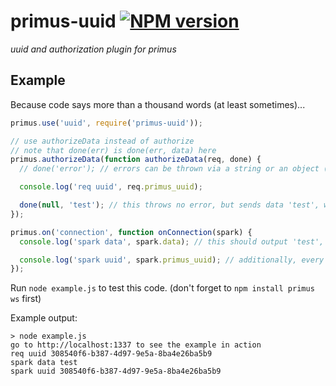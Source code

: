 # primus-uuid [![NPM version](https://badge.fury.io/js/primus-uuid.svg)](http://badge.fury.io/js/primus-uuid)
_uuid and authorization plugin for primus_

## Example
Because code says more than a thousand words (at least sometimes)...

```javascript
primus.use('uuid', require('primus-uuid'));

// use authorizeData instead of authorize
// note that done(err) is done(err, data) here
primus.authorizeData(function authorizeData(req, done) {
  // done('error'); // errors can be thrown via a string or an object (just like in primus.authorize)

  console.log('req uuid', req.primus_uuid);

  done(null, 'test'); // this throws no error, but sends data 'test', which will be stored in the spark later
});

primus.on('connection', function onConnection(spark) {
  console.log('spark data', spark.data); // this should output 'test', the data we entered during authorization

  console.log('spark uuid', spark.primus_uuid); // additionally, every spark has a uuid now, that equals req.uuid in authorizationData (or req.query.uuid if you want to use vanilla primus authorization)
});
```

Run `node example.js` to test this code. (don't forget to `npm install primus ws` first)

Example output:
```
> node example.js
go to http://localhost:1337 to see the example in action
req uuid 308540f6-b387-4d97-9e5a-8ba4e26ba5b9
spark data test
spark uuid 308540f6-b387-4d97-9e5a-8ba4e26ba5b9
```
